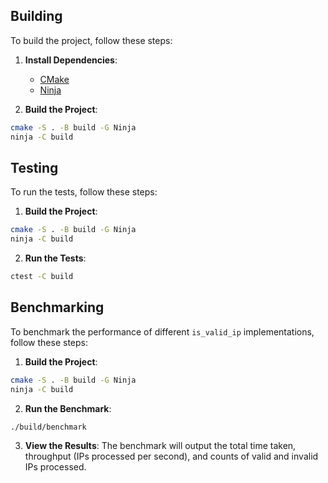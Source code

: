 ## Building
To build the project, follow these steps:
1. **Install Dependencies**:
    - [CMake](https://cmake.org/download/)
    - [Ninja](https://ninja-build.org/)

2. **Build the Project**:
```bash
cmake -S . -B build -G Ninja
ninja -C build
```

## Testing
To run the tests, follow these steps:
1. **Build the Project**:
```bash
cmake -S . -B build -G Ninja
ninja -C build
```

2. **Run the Tests**:
```bash
ctest -C build
```

## Benchmarking

To benchmark the performance of different `is_valid_ip` implementations, follow these steps:
1. **Build the Project**:
```bash
cmake -S . -B build -G Ninja
ninja -C build
```

2. **Run the Benchmark**:
```bash
./build/benchmark
```

3. **View the Results**:
    The benchmark will output the total time taken, throughput (IPs processed per second), and counts of valid and invalid IPs processed.